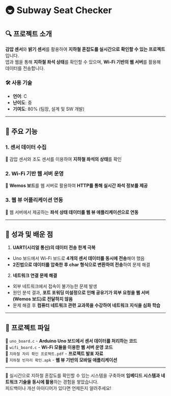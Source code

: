 # 🚇 Subway Seat Checker

## 🔍 프로젝트 소개
**감압 센서**와 **밝기 센서**를 활용하여 **지하철 혼잡도를 실시간으로 확인할 수 있는 프로젝트**입니다.  
앱과 웹을 통해 **지하철 좌석 상태**를 확인할 수 있으며, **Wi-Fi 기반의 웹 서버**를 활용해 데이터를 전송합니다.  

### 🛠 사용 기술
- **언어**: C  
- **난이도**: 중  
- **기여도**: 80% (팀장, 설계 및 SW 개발)  

---

## 🚀 주요 기능
### 1️. **센서 데이터 수집**
📌 감압 센서와 조도 센서를 이용하여 **지하철 좌석의 상태**를 확인  

### 2. **Wi-Fi 기반 웹 서버 운영**
📌 **Wemos 보드**를 웹 서버로 활용하여 **HTTP를 통해 실시간 좌석 정보를 제공**  

### 3. **웹 뷰 어플리케이션 연동**
📌 웹 서버에서 제공하는 **좌석 상태 데이터를 웹 뷰 애플리케이션으로 연동**  

---

## 🎯 성과 및 배운 점
1.  **UART(시리얼 통신)의 데이터 전송 한계 극복**  
  - Uno 보드에서 Wi-Fi 보드로 **4개의 센서 데이터를 동시에 전송**해야 했음  
  - **2진법으로 데이터를 압축한 후 char 형식으로 변환하여 전송**하여 문제 해결  

2. **네트워크 연결 문제 해결**  
  - 외부 네트워크에서 접속이 불가능한 문제 발생  
  - 원인 분석 결과, **포트 포워딩 미설정으로 인해 공유기가 외부 요청을 웹 서버(Wemos 보드)로 전달하지 않음**  
  - 문제 해결 후 **컴퓨터 네트워크 관련 교과목을 수강하여 네트워크 지식을 심화 학습**  

---

## 📂 프로젝트 파일
📌 `uno_board.c` - **Arduino Uno 보드에서 센서 데이터를 처리하는 코드**  
📌 `wifi_board.c` - **Wi-Fi 모듈을 이용한 웹 서버 운영 코드**  
📌 `지하철 자리 확인 프로젝트.pdf` - **프로젝트 발표 자료**  
📌 `지하철 빈자리 확인.apk` - **웹 뷰 기반의 모바일 애플리케이션**  

---

📌 실시간으로 지하철 혼잡도를 확인할 수 있는 시스템을 구축하며 **임베디드 시스템과 네트워크 기술을 동시에 활용**하는 경험을 쌓았습니다.  
피드백이나 개선 아이디어가 있다면 언제든지 알려주세요!
